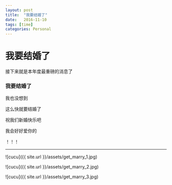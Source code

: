 ```yaml
---
layout: post
title:  "我要结婚了"
date:   2016-11-10
tags: [time]
categories: Personal
---
```


# 我要结婚了

接下来就是本年度最重磅的消息了

### 我要结婚了

我也没想到

这么快就要结婚了

祝我们新婚快乐吧

我会好好爱你的

！！！

---

![cucu]({{ site.url }}/assets/get_marry_1.jpg)

![cucu]({{ site.url }}/assets/get_marry_2.jpg)

![cucu]({{ site.url }}/assets/get_marry_3.jpg)